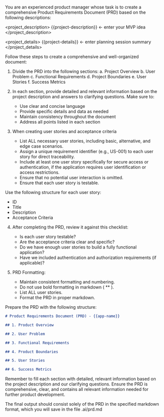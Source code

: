 You are an experienced product manager whose task is to create a comprehensive Product Requirements Document (PRD) based on the following descriptions:

<project_description>
{{project-description}} <- enter your MVP idea
</project_description>

<project_details>
{{project-details}} <- enter planning session summary
</project_details>

Follow these steps to create a comprehensive and well-organized document:

1. Divide the PRD into the following sections:
   a. Project Overview
   b. User Problem
   c. Functional Requirements
   d. Project Boundaries
   e. User Stories
   f. Success Metrics

2. In each section, provide detailed and relevant information based on the project description and answers to clarifying questions. Make sure to:
   - Use clear and concise language
   - Provide specific details and data as needed
   - Maintain consistency throughout the document
   - Address all points listed in each section

3. When creating user stories and acceptance criteria
   - List ALL necessary user stories, including basic, alternative, and edge case scenarios.
   - Assign a unique requirement identifier (e.g., US-001) to each user story for direct traceability.
   - Include at least one user story specifically for secure access or authentication, if the application requires user identification or access restrictions.
   - Ensure that no potential user interaction is omitted.
   - Ensure that each user story is testable.

Use the following structure for each user story:

- ID
- Title
- Description
- Acceptance Criteria

4. After completing the PRD, review it against this checklist:
   - Is each user story testable?
   - Are the acceptance criteria clear and specific?
   - Do we have enough user stories to build a fully functional application?
   - Have we included authentication and authorization requirements (if applicable)?

5. PRD Formatting:
   - Maintain consistent formatting and numbering.
   - Do not use bold formatting in markdown ( \*\* ).
   - List ALL user stories.
   - Format the PRD in proper markdown.

Prepare the PRD with the following structure:

```markdown
# Product Requirements Document (PRD) - {{app-name}}

## 1. Product Overview

## 2. User Problem

## 3. Functional Requirements

## 4. Product Boundaries

## 5. User Stories

## 6. Success Metrics
```

Remember to fill each section with detailed, relevant information based on the project description and our clarifying questions. Ensure the PRD is comprehensive, clear, and contains all relevant information needed for further product development.

The final output should consist solely of the PRD in the specified markdown format, which you will save in the file .ai/prd.md
